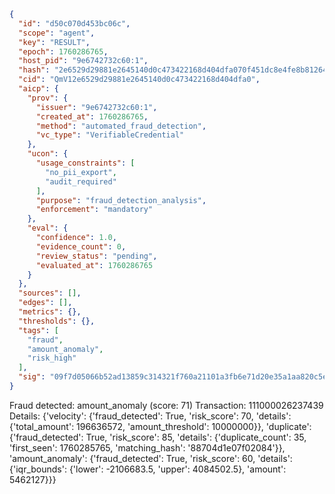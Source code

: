 ```json
{
  "id": "d50c070d453bc06c",
  "scope": "agent",
  "key": "RESULT",
  "epoch": 1760286765,
  "host_pid": "9e6742732c60:1",
  "hash": "2e6529d29881e2645140d0c473422168d404dfa070f451dc8e4fe8b81264e8b6",
  "cid": "QmV12e6529d29881e2645140d0c473422168d404dfa0",
  "aicp": {
    "prov": {
      "issuer": "9e6742732c60:1",
      "created_at": 1760286765,
      "method": "automated_fraud_detection",
      "vc_type": "VerifiableCredential"
    },
    "ucon": {
      "usage_constraints": [
        "no_pii_export",
        "audit_required"
      ],
      "purpose": "fraud_detection_analysis",
      "enforcement": "mandatory"
    },
    "eval": {
      "confidence": 1.0,
      "evidence_count": 0,
      "review_status": "pending",
      "evaluated_at": 1760286765
    }
  },
  "sources": [],
  "edges": [],
  "metrics": {},
  "thresholds": {},
  "tags": [
    "fraud",
    "amount_anomaly",
    "risk_high"
  ],
  "sig": "09f7d05066b52ad13859c314321f760a21101a3fb6e71d20e35a1aa820c5e125"
}
```

Fraud detected: amount_anomaly (score: 71)
Transaction: 111000026237439
Details: {'velocity': {'fraud_detected': True, 'risk_score': 70, 'details': {'total_amount': 196636572, 'amount_threshold': 10000000}}, 'duplicate': {'fraud_detected': True, 'risk_score': 85, 'details': {'duplicate_count': 35, 'first_seen': 1760285765, 'matching_hash': '88704d1e07f02084'}}, 'amount_anomaly': {'fraud_detected': True, 'risk_score': 60, 'details': {'iqr_bounds': {'lower': -2106683.5, 'upper': 4084502.5}, 'amount': 5462127}}}